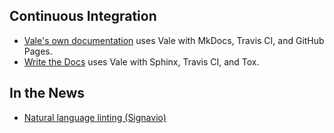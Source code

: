 ## Continuous Integration

- [Vale's own documentation](https://github.com/ValeLint/docs) uses Vale with MkDocs, Travis CI, and GitHub Pages.
- [Write the Docs](https://github.com/writethedocs/www) uses Vale with Sphinx, Travis CI, and Tox.

## In the News

- [Natural language linting (Signavio)](https://tech.signavio.com/2017/natural-language-linting)
